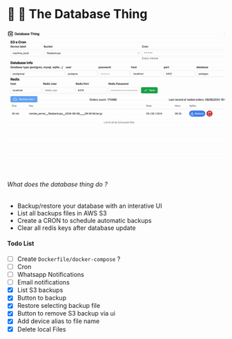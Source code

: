 # 🎲 👹 The Database Thing
<img src="public/demo.gif"/>


###### What does the database thing do ?
- Backup/restore your database with an interative UI
- List all backups files in AWS S3
- Create a CRON to schedule automatic backups 
- Clear all redis keys after database update

#### Todo List

- [ ] Create `Dockerfile/docker-compose` ?
- [ ] Cron
- [ ] Whatsapp Notifications
- [ ] Email notifications
- [x] List S3 backups
- [x] Button to backup
- [x] Restore selecting backup file
- [x] Button to remove S3 backup via ui
- [x] Add device alias to file name
- [x] Delete local Files